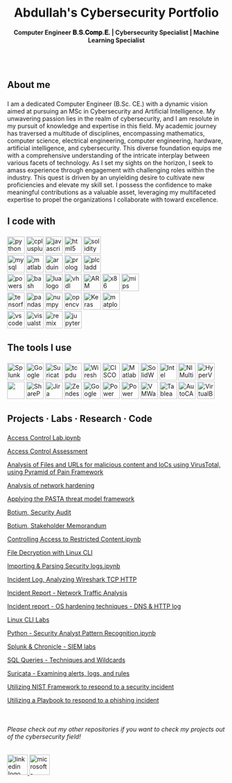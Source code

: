 ###

<h1 align="center">Abdullah's Cybersecurity Portfolio</h1>
<h4 align="center">Computer Engineer 𝐁.𝐒.𝐂𝐨𝐦𝐩.𝐄. | Cybersecurity Specialist | Machine Learning Specialist</h3>
<br>
<br>

###

<h2 align="left">About me</h2>

###

<p align="left">
I am a dedicated Computer Engineer (B.Sc. CE.) with a dynamic vision aimed at pursuing an MSc in Cybersecurity 
and Artificial Intelligence. My unwavering passion lies in the realm of cybersecurity, and I am resolute in my pursuit 
of knowledge and expertise in this field. My academic journey has traversed a multitude of disciplines, encompassing 
mathematics, computer science, electrical engineering, computer engineering, hardware, artificial intelligence, and 
cybersecurity. This diverse foundation equips me with a comprehensive understanding of the intricate interplay 
between various facets of technology. 
As I set my sights on the horizon, I seek to amass experience through engagement with challenging roles within the 
industry. This quest is driven by an unyielding desire to cultivate new proficiencies and elevate my skill set. I possess 
the confidence to make meaningful contributions as a valuable asset, leveraging my multifaceted expertise to propel 
the organizations I collaborate with toward excellence.</p>


<h2 align="left">I code with</h2>

###

<div align="left">
  <img src="https://img.shields.io/badge/Python-3776AB?logo=python&logoColor=white&style=for-the-badge" height="40" alt="python logo"  />
  <img src="https://img.shields.io/badge/C++-00599C?logo=cplusplus&logoColor=white&style=for-the-badge" height="40" alt="cplusplus logo"  />
  <img src="https://img.shields.io/badge/JavaScript-F7DF1E?logo=javascript&logoColor=black&style=for-the-badge" height="40" alt="javascript logo"  />
  <img src="https://img.shields.io/badge/HTML5-E34F26?logo=html5&logoColor=white&style=for-the-badge" height="40" alt="html5 logo"  />
  <img src="https://img.shields.io/badge/Solidity-363636?logo=solidity&logoColor=white&style=for-the-badge" height="40" alt="solidity logo"  />
  
  <br>
  <img src="https://img.shields.io/badge/MySQL-4479A1?logo=mysql&logoColor=white&style=for-the-badge" height="40" alt="mysql logo"  />
  <img src="https://logos-world.net/wp-content/uploads/2020/12/MATLAB-Symbol.jpg" height="40" alt="matlab"  />
  <img src="https://img.shields.io/badge/Arduino-00979D?logo=arduino&logoColor=white&style=for-the-badge" height="40" alt="arduino logo"  />
  <img src="https://hackr.io/tutorials/learn-prolog/og_image" height="40" alt="prolog logo"  />
  <img src="https://play-lh.googleusercontent.com/podH2rtQOsOCbaeDbqZPFqNR1WYRG9fpgp-W2HrIEnGNcvrY4P0RA_EmXj2Wzm__bCs" height="40" alt="plc ladder logic"  />
  
  <br>
  <img src="https://img.shields.io/badge/PowerShell-5391FE?logo=powershell&logoColor=black&style=for-the-badge" height="40" alt="powershell logo"  />
  <img src="https://img.shields.io/badge/GNU Bash-4EAA25?logo=gnubash&logoColor=white&style=for-the-badge" height="40" alt="bash logo"  />
  <img src="https://img.shields.io/badge/Lua-2C2D72?logo=lua&logoColor=white&style=for-the-badge" height="40" alt="lua logo"  />
  <img src="https://is5-ssl.mzstatic.com/image/thumb/Purple122/v4/b4/8e/1f/b48e1f2c-cabf-9ace-2c03-71047e2df0fe/AppIcon-0-0-1x_U007emarketing-0-0-0-4-0-0-sRGB-0-0-0-GLES2_U002c0-512MB-85-220-0-0.png/512x512bb.jpg" height="40" alt="vhdl"  />
  <img src="https://i0.wp.com/1.bp.blogspot.com/-O6lze7Pfhu8/WXxPn9NRuYI/AAAAAAAAAEU/071HVDoxCUsStEgLwakKwHd7zHzWqY3tQCPcBGAYYCw/s1600/arm-logo-100263008-carousel.png?ssl=1" height="40" alt="ARM x86"  />
  <img src="https://assets.exercism.io/tracks/x86-64-assembly-hex-turquoise.png" height="40" alt="x86"  />
  <img src="https://images.anandtech.com/doci/12699/logo_678x452.png" height="40" alt="mips"  />
  
  <br>
  <img src="https://img.shields.io/badge/TensorFlow-FF6F00?logo=tensorflow&logoColor=black&style=for-the-badge" height="40" alt="tensorflow logo"  />
  <img src="https://img.shields.io/badge/pandas-150458?logo=pandas&logoColor=white&style=for-the-badge" height="40" alt="pandas logo"  />
  <img src="https://img.shields.io/badge/NumPy-013243?logo=numpy&logoColor=white&style=for-the-badge" height="40" alt="numpy logo"  />
  <img src="https://img.shields.io/badge/OpenCV-5C3EE8?logo=opencv&logoColor=white&style=for-the-badge" height="40" alt="opencv logo"  />
  <img src="https://keras.io/img/logo.png" height="40" alt="Keras"  />
  <img src="https://matplotlib.org/stable/_images/sphx_glr_logos2_003.png" height="40" alt="matplotlib"  />
  

  <br>
  <img src="https://img.shields.io/badge/Visual Studio Code-007ACC?logo=visualstudiocode&logoColor=white&style=for-the-badge" height="40" alt="vscode logo"  />
  <img src="https://img.shields.io/badge/Visual Studio-5C2D91?logo=visualstudio&logoColor=white&style=for-the-badge" height="40" alt="visualstudio logo"  />
  <img src="https://img.shields.io/badge/Remix-000000?logo=remix&logoColor=white&style=for-the-badge" height="40" alt="remix logo"  />
  <img src="https://img.shields.io/badge/Jupyter-F37626?logo=jupyter&logoColor=black&style=for-the-badge" height="40" alt="jupyter logo"  />

</div>

###

<h2 align="left">The tools I use</h2>

###

<div align="left">
  <img src="https://i.imgur.com/QIjqcME.png" height="40" alt="Splunk"  />
  <img src="https://www.vmray.com/wp-content/uploads/2022/11/chronicle_logo.png" height="40" alt="Google Chronicle"  />
  <img src="https://suricata.io/wp-content/uploads/2022/01/LogoHoriz-SuricataFinal-4-translucent.png" height="40" alt="Suricata"  />
  <img src="https://upload.wikimedia.org/wikipedia/commons/thumb/3/39/Tcpdump%26libpcap.svg/1280px-Tcpdump%26libpcap.svg.png" height="40" alt="tcpdump"  />
  <img src="https://i.imgur.com/ocQGOBT.png" height="40" alt="Wireshark"  />
  <img src="https://i.imgur.com/Op3iZ22.png" height="40" alt="CISCO Packet Tracer"  />
  
  <img src="https://aits.unt.edu/sites/default/files/matlab-simulink-logo.png" height="40" alt="Matlab Simulink"  />
  <img src="https://i.imgur.com/RXBh3Zt.png" height="40" alt="SolidWorks"  />
  <img src="https://rahim-soft.com/wp-content/uploads/2017/06/Quartus_prime_design_suite-500x150.jpg" height="40" alt="Intel Quartus"  />
  <img src="https://i.imgur.com/4uD7eMT.png" height="40" alt="NI Multisim"  />
  <img src="https://i.imgur.com/sQ7Urq6.png" height="40" alt="HyperV"  />
  <img src="" height="40" alt=""  />
  <img src="https://i.imgur.com/5SWuAVw.png" height="40" alt="SharePoint"  />
  <img src="https://i.imgur.com/qVCFfUt.png" height="40" alt="Jira"  />
  <img src="https://logos-world.net/wp-content/uploads/2021/07/Zendesk-Emblem.png" height="40" alt="Zendesk"  />
  <img src="https://i.imgur.com/nzhs8kC.png" height="40" alt="Google Data Studio"  />
  <img src="https://pei.com/wp-content/uploads/2016/08/maxresdefaultreduced.jpg" height="40" alt="Power BI"  />
  <img src="https://smartbridge.com/automation/wp-content/uploads/sites/5/Power-Automate-22.png" height="40" alt="Power Automate"  />
  <img src="https://www.cloudcomputing-news.net/wp-content/uploads/sites/2/2022/02/vmware-logo.png" height="40" alt="VMWare"  />
  <img src="https://c.na65.content.force.com/servlet/servlet.ImageServer?id=0150h000003yI74AAE&oid=00DE0000000c48tMAA" height="40" alt="Tableau"  />
  <img src="https://upload.wikimedia.org/wikipedia/commons/6/61/AutoCAD-logo.png" height="40" alt="AutoCAD"  />
  <img src="https://1000logos.net/wp-content/uploads/2020/08/VirtualBox-Logo.png" height="40" alt="VirtualBox"  />
  <br>

</div>

###

<h2 align="left">Projects · Labs · Research · Code</h2>

###


[Access Control Lab.ipynb](Access%20Control%20Lab.ipynb)

[Access Control Assessment](Access%20Control%20Assessment.pdf)

[Analysis of Files and URLs for malicious content and IoCs using VirusTotal, using Pyramid of Pain Framework](Analysis%20of%20Files%20and%20URLs%20for%20malicious%20content%20and%20IoCs%20using%20VirusTotal,%20using%20Pyramid%20of%20Pain%20Framework.pdf)

[Analysis of network hardening](Analysis%20of%20network%20hardening.pdf)

[Applying the PASTA threat model framework](Applying%20the%20PASTA%20threat%20model%20framework.pdf)

[Botium, Security Audit](Botium,%20Security%20Audit.pdf)

[Botium, Stakeholder Memorandum](Botium,%20Stakeholder%20Memorandum.pdf)

[Controlling Access to Restricted Content.ipynb](Controlling%20Access%20to%20Restricted%20Content.ipynb)

[File Decryption with Linux CLI](File%20Decryption%20with%20Linux%20CLI.pdf)

[Importing & Parsing Security logs.ipynb](Importing%20&%20Parsing%20Security%20logs.ipynb)

[Incident Log, Analyzing Wireshark TCP HTTP](Incident%20Log,%20Analyzing%20Wireshark%20TCP%20HTTP.pdf)

[Incident Report - Network Traffic Analysis](Incident%20Report%20-%20Network%20Traffic%20Analysis.pdf)

[Incident report - OS hardening techniques - DNS & HTTP log](Incident%20report%20-%20OS%20hardening%20techniques%20-%20DNS%20&%20HTTP%20log.pdf)

[Linux CLI Labs](Linux%20CLI%20Labs.pdf)

[Python - Security Analyst Pattern Recognition.ipynb](Python%20Pattern%20Recognition.ipynb)

[Splunk & Chronicle - SIEM labs](SIEM%20labs.pdf)

[SQL Queries - Techniques and Wildcards](SQL%20Queries%20-%20Techniques%20and%20Wildcards.pdf)

[Suricata - Examining alerts, logs, and rules](Suricata%20Lab%20-%20Examining%20alerts,%20logs,%20and%20rules.pdf)

[Utilizing NIST Framework to respond to a security incident](Utilizing%20NIST%20Framework%20to%20respond%20to%20a%20security%20incident.pdf)

[Utilizing a Playbook to respond to a phishing incident](Utilizing%20a%20Playbook%20to%20respond%20to%20a%20phishing%20incident.pdf)

<br>



<h6 align="left"> Please check out my other repositories if you want to check my projects out of the cybersecurity field!  </h6>

###

<h2 align="left"></h2>
<div align="left">
  <a href="https://www.linkedin.com/in/abdullah-hassan-99516523a/" target="_blank">
    <img src="https://img.shields.io/static/v1?message=LinkedIn&logo=linkedin&label=&color=0077B5&logoColor=white&labelColor=&style=flat" height="47" alt="linkedin logo"  />
  </a>
  <a href="mailto:eng.abdullahmourad@gmail.com" target="_blank">
    <img src="https://img.shields.io/static/v1?message=Outlook&logo=microsoft-outlook&label=&color=0078D4&logoColor=white&labelColor=&style=flat" height="47" alt="microsoft-outlook logo"  />
  </a>
</div>

###
